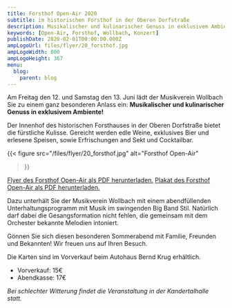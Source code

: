 ```yaml
---
title: Forsthof Open-Air 2020
subtitle: im historischen Forsthof in der Oberen Dorfstraße
description: Musikalischer und kulinarischer Genuss in exklusivem Ambiente.
keywords: [Open-Air, Forsthof, Wollbach, Konzert]
publishDate: 2020-02-01T00:00:00.000Z
ampLogoUrl: files/flyer/20_forsthof.jpg
ampLogoWidth: 800
ampLogoHeight: 367
menu:
  blog:
    parent: blog
---
```


Am Freitag den 12. und Samstag den 13. Juni lädt der Musikverein Wollbach Sie zu einem ganz besonderen Anlass ein:
**Musikalischer und kulinarischer Genuss in exklusivem Ambiente!**

Der Innenhof des historischen Forsthauses in der Oberen Dorfstraße bietet die fürstliche
Kulisse. Gereicht werden edle Weine, exklusives Bier und erlesene Speisen, sowie Erfrischungen
and Sekt und Cocktailbar.

{{< figure src="/files/flyer/20_forsthof.jpg"
           alt="Forsthof Open-Air"
>}}

[Flyer des Forsthof Open-Air als PDF herunterladen.](/files/flyer/20_forsthof.pdf)
[Plakat des Forsthof Open-Air als PDF herunterladen.](/files/flyer/20_forsthof_plakat.pdf)

Dazu unterhält Sie der Musikverein Wollbach mit einem abendfüllenden Unterhaltungsprogramm
mit Musik im swingenden Big Band Stil. Natürlich darf dabei die Gesangsformation nicht
fehlen, die gemeinsam mit dem Orchester bekannte Melodien intoniert.

Gönnen Sie sich diesen besonderen Sommerabend mit Familie, Freunden und Bekannten!
Wir freuen uns auf Ihren Besuch.

Die Karten sind im Vorverkauf beim Autohaus Bernd Krug erhältlich.

- Vorverkauf: 15€
- Abendkasse: 17€

*Bei schlechter Witterung findet die Veranstaltung in der Kandertalhalle statt.*
